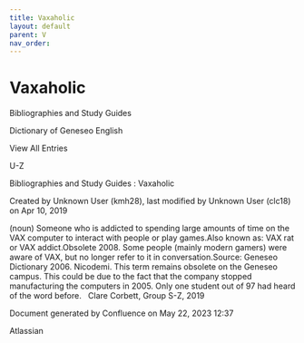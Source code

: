 ```yaml
---
title: Vaxaholic
layout: default
parent: V
nav_order:
---
```


# Vaxaholic

Bibliographies and Study Guides

Dictionary of Geneseo English

View All Entries

U-Z

Bibliographies and Study Guides : Vaxaholic

Created by  Unknown User (kmh28), last modified by  Unknown User (clc18) on Apr 10, 2019

(noun) Someone who is addicted to spending large amounts of time on the VAX computer to interact with people or play games.Also known as: VAX rat or VAX addict.Obsolete 2008. Some people (mainly modern gamers) were aware of VAX, but no longer refer to it in conversation.Source: Geneseo Dictionary 2006. Nicodemi. This term remains obsolete on the Geneseo campus. This could be due to the fact that the company stopped manufacturing the computers in 2005. Only one student out of 97 had heard of the word before.   Clare Corbett, Group S-Z, 2019

Document generated by Confluence on May 22, 2023 12:37

Atlassian
